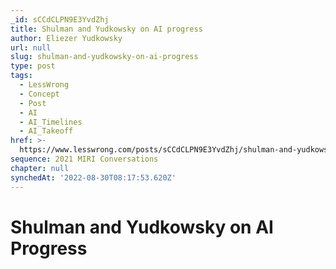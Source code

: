 ```yaml
---
_id: sCCdCLPN9E3YvdZhj
title: Shulman and Yudkowsky on AI progress
author: Eliezer Yudkowsky
url: null
slug: shulman-and-yudkowsky-on-ai-progress
type: post
tags:
  - LessWrong
  - Concept
  - Post
  - AI
  - AI_Timelines
  - AI_Takeoff
href: >-
  https://www.lesswrong.com/posts/sCCdCLPN9E3YvdZhj/shulman-and-yudkowsky-on-ai-progress
sequence: 2021 MIRI Conversations
chapter: null
synchedAt: '2022-08-30T08:17:53.620Z'
---
```


# Shulman and Yudkowsky on AI Progress
